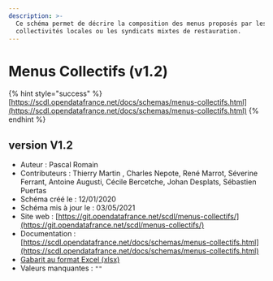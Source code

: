 ```yaml
---
description: >-
  Ce schéma permet de décrire la composition des menus proposés par les
  collectivités locales ou les syndicats mixtes de restauration.
---
```


# Menus Collectifs \(v1.2\)

{% hint style="success" %}
[https://scdl.opendatafrance.net/docs/schemas/menus-collectifs.html](https://scdl.opendatafrance.net/docs/schemas/menus-collectifs.html)
{% endhint %}

## version V1.2 <a id="contexte"></a>

* Auteur : Pascal Romain
* Contributeurs : Thierry Martin , Charles Nepote, René Marrot, Séverine Ferrant, Antoine Augusti, Cécile Bercetche, Johan Desplats, Sébastien Puertas
* Schéma créé le : 12/01/2020
* Schéma mis à jour le : 03/05/2021
* Site web : [https://git.opendatafrance.net/scdl/menus-collectifs/](https://git.opendatafrance.net/scdl/menus-collectifs/)
* Documentation : [https://scdl.opendatafrance.net/docs/schemas/menus-collectifs.html](https://scdl.opendatafrance.net/docs/schemas/menus-collectifs.html)
* [Gabarit au format Excel \(xlsx\)](https://git.opendatafrance.net/scdl/menus-collectifs/-/raw/v0.9/examples/menus-collectifs_valide.xlsx?inline=false)
* Valeurs manquantes : `""`



